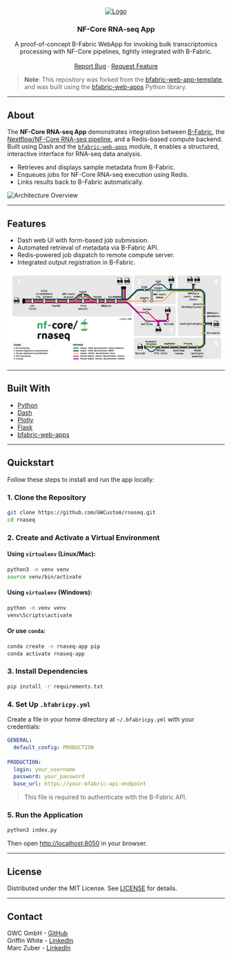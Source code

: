 <!-- PROJECT LOGO -->
<br />
<div align="center">
  <a href="https://github.com/GWCustom/rnaseq">
    <img src="https://drive.google.com/uc?export=view&id=1_RekqDx9tOY-4ziZLn7cG9sozMXIhrfE" alt="Logo" width="80" height="50.6">
  </a>

<h3 align="center">NF-Core RNA-seq App</h3>

<p align="center">
  A proof-of-concept B-Fabric WebApp for invoking bulk transcriptomics processing with NF-Core pipelines, tightly integrated with B-Fabric.
  <br />
  <br />
  <a href="https://github.com/GWCustom/rnaseq/issues/new?labels=bug&template=bug-report---.md">Report Bug</a>
  ·
  <a href="https://github.com/GWCustom/rnaseq/issues/new?labels=enhancement&template=feature-request---.md">Request Feature</a>
</p>
</div>

> **Note**: This repository was forked from the [bfabric-web-app-template](https://github.com/GWCustom/bfabric-web-app-template), and was built using the [bfabric-web-apps](https://github.com/GWCustom/bfabric-web-apps) Python library.

---

## About

The **NF-Core RNA-seq App** demonstrates integration between [B-Fabric](https://fgcz-bfabric.uzh.ch/bfabric/), the [Nextflow/NF-Core RNA-seq pipeline](https://nf-co.re/rnaseq), and a Redis-based compute backend. Built using Dash and the [`bfabric-web-apps`](https://github.com/GWCustom/bfabric-web-apps) module, it enables a structured, interactive interface for RNA-seq data analysis.

- Retrieves and displays sample metadata from B-Fabric.
- Enqueues jobs for NF-Core RNA-seq execution using Redis.
- Links results back to B-Fabric automatically.

![Architecture Overview](https://i.imgur.com/OIadSYC.jpeg)

---

## Features

- Dash web UI with form-based job submission.
- Automated retrieval of metadata via B-Fabric API.
- Redis-powered job dispatch to remote compute server.
- Integrated output registration in B-Fabric.

![NF-Core Pipeline Overview](https://raw.githubusercontent.com/nf-core/rnaseq/3.14.0//docs/images/nf-core-rnaseq_metro_map_grey.png)

---

## Built With

- [Python](https://www.python.org/)
- [Dash](https://dash.plotly.com/)
- [Plotly](https://plotly.com/)
- [Flask](https://flask.palletsprojects.com/)
- [bfabric-web-apps](https://github.com/GWCustom/bfabric-web-apps)

---

## Quickstart

Follow these steps to install and run the app locally:

### 1. Clone the Repository

```bash
git clone https://github.com/GWCustom/rnaseq.git
cd rnaseq
```

### 2. Create and Activate a Virtual Environment

#### Using `virtualenv` (Linux/Mac):

```bash
python3 -m venv venv
source venv/bin/activate
```

#### Using `virtualenv` (Windows):

```bash
python -m venv venv
venv\Scripts\activate
```

#### Or use `conda`:

```bash
conda create -n rnaseq-app pip
conda activate rnaseq-app
```

### 3. Install Dependencies

```bash
pip install -r requirements.txt
```

### 4. Set Up `.bfabricpy.yml`

Create a file in your home directory at `~/.bfabricpy.yml` with your credentials:

```yaml
GENERAL:
  default_config: PRODUCTION

PRODUCTION:
  login: your_username
  password: your_password
  base_url: https://your-bfabric-api-endpoint
```

> This file is required to authenticate with the B-Fabric API.

### 5. Run the Application

```bash
python3 index.py
```

Then open [http://localhost:8050](http://localhost:8050) in your browser.

---

## License

Distributed under the MIT License. See [LICENSE](https://github.com/GWCustom/rnaseq/blob/main/LICENSE) for details.

---

## Contact

GWC GmbH - [GitHub](https://github.com/GWCustom)  
Griffin White - [LinkedIn](https://www.linkedin.com/in/griffin-white-3aa20918a/)  
Marc Zuber - [LinkedIn](https://www.linkedin.com/in/marc-zuber-1161b3305/)
